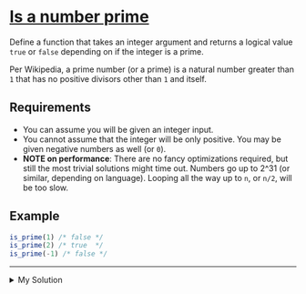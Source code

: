 # [Is a number prime](https://www.codewars.com/kata/5262119038c0985a5b00029f)

Define a function that takes an integer argument and returns a logical value `true` or `false` depending on if the integer is a prime.

Per Wikipedia, a prime number (or a prime) is a natural number greater than `1` that has no positive divisors other than `1` and itself.

## Requirements

- You can assume you will be given an integer input.
- You cannot assume that the integer will be only positive. You may be given negative numbers as well (or `0`).
- **NOTE on performance**: There are no fancy optimizations required, but still the most trivial solutions might time out. Numbers go up to 2^31 (or similar, depending on language). Looping all the way up to `n`, or `n/2`, will be too slow.

## Example

```js
is_prime(1) /* false */
is_prime(2) /* true  */
is_prime(-1) /* false */
```

---

<details><summary>My Solution</summary>

```js
function isPrime(num) {
  if (num < 2) return false

  for (let i = 2; i * i <= num; i++) {
    if (num % i === 0) return false
  }

  return true
}
```

</details>

